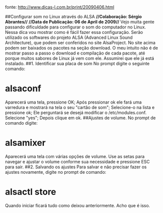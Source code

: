 fonte: http://www.dicas-l.com.br/print/20090406.html

##Configurar som no Linux através do ALSA 
**//Colaboração: Sérgio Abrantes//**
**//Data de Publicação: 06 de April de 2009//**
Vejo muita gente passando dificuldade para configurar o som do computador no Linux. Nessa dica vou mostrar como é fácil fazer essa configuração.
Serão utilizado os softwares do projeto ALSA (Advanced Linux Sound Architecture), que podem ser conferidos no site AlsaProject.
No site acima podem ser baixados os pacotes na seção download. O meu intuito não é de mostrar passo a passo o download e compilação de cada pacote, até porque muitos sabores de Linux já vem com ele. Assumirei que ele já está instalado.
##1. Identificar sua placa de som 
No prompt digite o seguinte comando:

  # alsaconf


Aparecerá uma tela, pressione OK; Após pressionar ok ele fará uma varredura e mostrará na tela o seu "cartão de som"; Selecione-o na lista e pressione ok; Ele perguntará se desejá modificar o /etc/modules.conf. Selecione "yes"; Depois clique em ok.
##Ajustes de volume. 
No prompt de comando digite:

  # alsamixer


Aparecerá uma tela com várias opções de volume. Use as setas para navegar e ajustar o volume conforme sua necessidade e pressione ESC para sair.
##2. Salvando os ajustes 
Para salvar e não precisar fazer os ajustes novamente, digite no prompt de comando:

  # alsactl store


Quando iniciar ficará tudo como deixou anteriormente.
Acho que é isso. 